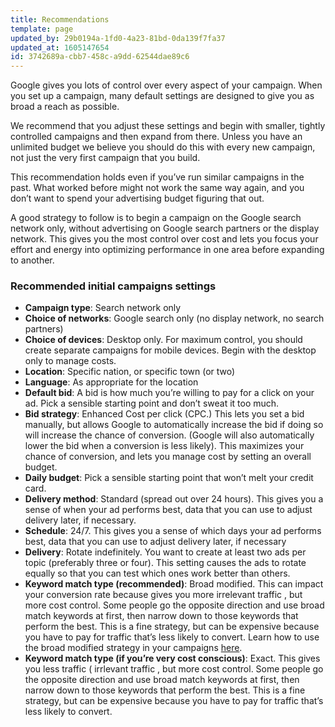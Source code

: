 ```yaml
---
title: Recommendations
template: page
updated_by: 29b0194a-1fd0-4a23-81bd-0da139f7fa37
updated_at: 1605147654
id: 3742689a-cbb7-458c-a9dd-62544dae89c6
---
```

Google gives you lots of control over every aspect of your campaign. When you set up a campaign, many default settings are designed to give you as broad a reach as possible. 

We recommend that you adjust these settings and begin with smaller, tightly controlled campaigns and then expand from there. Unless you have an unlimited budget we believe you should do this with every new campaign, not just the very first campaign that you build. 

This recommendation holds even if you’ve run similar campaigns in the past. What worked before might not work the same way again, and you don’t want to spend your advertising budget figuring that out. 

A good strategy to follow is to begin a campaign on the Google search network only, without advertising on Google search partners or the display network. This gives you the most control over cost and lets you focus your effort and energy into optimizing performance in one area before expanding to another.

### Recommended initial campaigns settings

*   **Campaign type**: Search network only
*   **Choice of networks**: Google search only (no display network, no search partners)
*   **Choice of devices**: Desktop only. For maximum control, you should create separate campaigns for mobile devices. Begin with the desktop only to manage costs.
*   **Location**: Specific nation, or specific town (or two)
*   **Language**: As appropriate for the location
*   **Default bid**: A bid is how much you’re willing to pay for a click on your ad. Pick a sensible starting point and don’t sweat it too much.
*   **Bid strategy**: Enhanced Cost per click (CPC.) This lets you set a bid manually, but allows Google to automatically increase the bid if doing so will increase the chance of conversion. (Google will also automatically lower the bid when a conversion is less likely). This maximizes your chance of conversion, and lets you manage cost by setting an overall budget.
*   **Daily budget**: Pick a sensible starting point that won’t melt your credit card.
*   **Delivery method**: Standard (spread out over 24 hours). This gives you a sense of when your ad performs best, data that you can use to adjust delivery later, if necessary.
*   **Schedule**: 24/7\. This gives you a sense of which days your ad performs best, data that you can use to adjust delivery later, if necessary
*   **Delivery**: Rotate indefinitely. You want to create at least two ads per topic (preferably three or four). This setting causes the ads to rotate equally so that you can test which ones work better than others.
*   **Keyword match type (recommended)**: Broad modified. This can impact your conversion rate because gives you more irrelevant traffic , but more cost control. Some people go the opposite direction and use broad match keywords at first, then narrow down to those keywords that perform the best. This is a fine strategy, but can be expensive because you have to pay for traffic that’s less likely to convert. Learn how to use the broad modified strategy in your campaigns [here](https://blog.adfury.io/blog/alpha-beta-campaigns/).
*   **Keyword match type (if you’re very cost conscious)**: Exact. This gives you less traffic ( irrlevant traffic , but more cost control. Some people go the opposite direction and use broad match keywords at first, then narrow down to those keywords that perform the best. This is a fine strategy, but can be expensive because you have to pay for traffic that’s less likely to convert.
